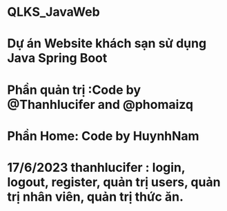 # QLKS_JavaWeb
# Dự án Website khách sạn sử dụng Java Spring Boot 
# Phần quản trị :Code by @Thanhlucifer and @phomaizq
# Phần Home: Code by HuynhNam
# 17/6/2023 thanhlucifer : login, logout, register, quản trị users, quản trị nhân viên, quản trị thức ăn.
